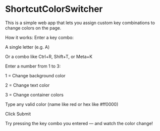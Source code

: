 # ShortcutColorSwitcher

This is a simple web app that lets you assign custom key combinations to change colors on the page.

How it works:
Enter a key combo:

A single letter (e.g. A)

Or a combo like Ctrl+R, Shift+T, or Meta+K

Enter a number from 1 to 3:

1 = Change background color

2 = Change text color

3 = Change container colors

Type any valid color (name like red or hex like #ff0000)

Click Submit

Try pressing the key combo you entered — and watch the color change!
